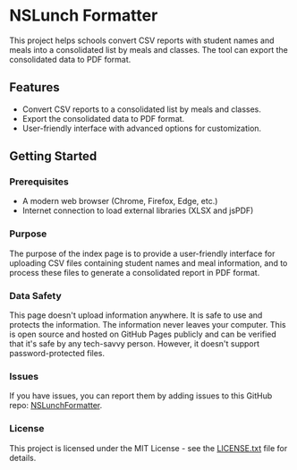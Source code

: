 # NSLunch Formatter

This project helps schools convert CSV reports with student names and meals into a consolidated list by meals and classes. The tool can export the consolidated data to PDF format.

## Features

- Convert CSV reports to a consolidated list by meals and classes.
- Export the consolidated data to PDF format.
- User-friendly interface with advanced options for customization.

## Getting Started

### Prerequisites

- A modern web browser (Chrome, Firefox, Edge, etc.)
- Internet connection to load external libraries (XLSX and jsPDF)

### Purpose

The purpose of the index page is to provide a user-friendly interface for uploading CSV files containing student names and meal information, and to process these files to generate a consolidated report in PDF format.

### Data Safety

This page doesn't upload information anywhere. It is safe to use and protects the information. The information never leaves your computer. This is open source and hosted on GitHub Pages publicly and can be verified that it's safe by any tech-savvy person. However, it doesn't support password-protected files.

### Issues

If you have issues, you can report them by adding issues to this GitHub repo: [NSLunchFormatter](https://github.com/Shereef/NSLunchFormatter/issues).

### License

This project is licensed under the MIT License - see the [LICENSE.txt](LICENSE.txt) file for details.
